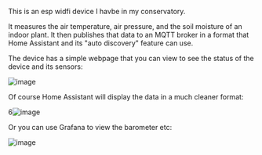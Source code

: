 This is an esp widfi device I havbe in my conservatory.

It measures the air temperature, air pressure, and the soil moisture of an indoor plant.
It then publishes that data to an MQTT broker in a format that Home Assistant and its "auto discovery" feature can use. 

The device has a simple webpage that you can view to see the status of the device and its sensors:

![image](https://user-images.githubusercontent.com/31904545/126866921-ff5f0eab-1f0f-4206-a79b-6ab91be3eb5f.png)

Of course Home Assistant will display the data in a much cleaner format:

6![image](https://user-images.githubusercontent.com/31904545/126866973-4f002833-3d46-4cd7-9c92-1f9949c4b4db.png)

Or you can use Grafana to view the barometer etc:

![image](https://user-images.githubusercontent.com/31904545/126867018-0083f65e-70a9-48dd-8357-560c2c76c1f6.png)
